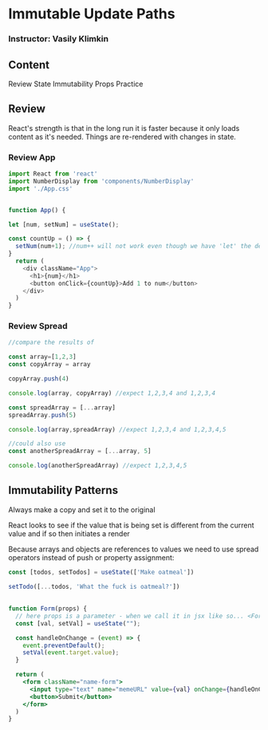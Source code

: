 # Immutable Update Paths 

### Instructor: Vasily Klimkin

## Content
Review
State
Immutability
Props
Practice

## Review

React's strength is that in the long run it is faster because it only loads content as it's needed. Things are re-rendered with changes in state.

### Review App

```javascript
import React from 'react'
import NumberDisplay from 'components/NumberDisplay'
import './App.css'


function App() {

let [num, setNum] = useState();

const countUp = () => {
  setNum(num+1); //num++ will not work even though we have 'let' the destructured variables because nothing has told React to re-render
}
  return (
    <div className="App">
      <h1>{num}</h1>
      <button onClick={countUp}>Add 1 to num</button>
    </div>
  )
}
```

### Review Spread

```javascript
//compare the results of

const array=[1,2,3]
const copyArray = array

copyArray.push(4)

console.log(array, copyArray) //expect 1,2,3,4 and 1,2,3,4

const spreadArray = [...array]
spreadArray.push(5)

console.log(array,spreadArray) //expect 1,2,3,4 and 1,2,3,4,5

//could also use
const anotherSpreadArray = [...array, 5]

console.log(anotherSpreadArray) //expect 1,2,3,4,5
```

## Immutability Patterns

Always make a copy and set it to the original

React looks to see if the value that is being set is different from the current value and if so then initiates a render

Because arrays and objects are references to values we need to use spread operators instead of push or property assignment:

```javascript
const [todos, setTodos] = useState(['Make oatmeal'])

setTodo([...todos, 'What the fuck is oatmeal?'])

```

## 

```jsx
function Form(props) {
  // here props is a parameter - when we call it in jsx like so... <Form /> we are just add keys to the props object
  const [val, setVal] = useState("");

  const handleOnChange = (event) => {
    event.preventDefault();
    setVal(event.target.value);
  }

  return (
    <form className="name-form">
      <input type="text" name="memeURL" value={val} onChange={handleOnChange}/>
      <button>Submit</button>
    </form>
  )
}
```
